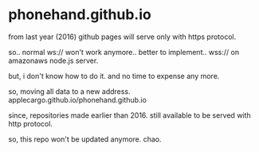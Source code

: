 # phonehand.github.io

from last year (2016) github pages will serve only with https protocol.

so.. normal ws:// won't work anymore.. better to implement.. wss:// on amazonaws node.js server.

but, i don't know how to do it. and no time to expense any more.

so, moving all data to a new address. applecargo.github.io/phonehand.github.io

since, repositories made earlier than 2016. still available to be served with http protocol.

so, this repo won't be updated anymore. chao.
